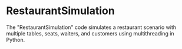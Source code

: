 # RestaurantSimulation
The "RestaurantSimulation" code simulates a restaurant scenario with multiple tables, seats, waiters, and customers using multithreading in Python.
